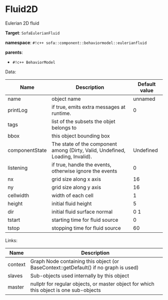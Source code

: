 # Fluid2D

Eulerian 2D fluid


__Target__: `SofaEulerianFluid`

__namespace__: `#!c++ sofa::component::behaviormodel::eulerianfluid`

__parents__: 

- `#!c++ BehaviorModel`

Data: 

<table>
<thead>
    <tr>
        <th>Name</th>
        <th>Description</th>
        <th>Default value</th>
    </tr>
</thead>
<tbody>
	<tr>
		<td>name</td>
		<td>
object name
</td>
		<td>unnamed</td>
	</tr>
	<tr>
		<td>printLog</td>
		<td>
if true, emits extra messages at runtime.
</td>
		<td>0</td>
	</tr>
	<tr>
		<td>tags</td>
		<td>
list of the subsets the objet belongs to
</td>
		<td></td>
	</tr>
	<tr>
		<td>bbox</td>
		<td>
this object bounding box
</td>
		<td></td>
	</tr>
	<tr>
		<td>componentState</td>
		<td>
The state of the component among (Dirty, Valid, Undefined, Loading, Invalid).
</td>
		<td>Undefined</td>
	</tr>
	<tr>
		<td>listening</td>
		<td>
if true, handle the events, otherwise ignore the events
</td>
		<td>0</td>
	</tr>
	<tr>
		<td>nx</td>
		<td>
grid size along x axis
</td>
		<td>16</td>
	</tr>
	<tr>
		<td>ny</td>
		<td>
grid size along y axis
</td>
		<td>16</td>
	</tr>
	<tr>
		<td>cellwidth</td>
		<td>
width of each cell
</td>
		<td>1</td>
	</tr>
	<tr>
		<td>height</td>
		<td>
initial fluid height
</td>
		<td>5</td>
	</tr>
	<tr>
		<td>dir</td>
		<td>
initial fluid surface normal
</td>
		<td>0 1</td>
	</tr>
	<tr>
		<td>tstart</td>
		<td>
starting time for fluid source
</td>
		<td>0</td>
	</tr>
	<tr>
		<td>tstop</td>
		<td>
stopping time for fluid source
</td>
		<td>60</td>
	</tr>

</tbody>
</table>

Links: 

| Name | Description |
| ---- | ----------- |
|context|Graph Node containing this object (or BaseContext::getDefault() if no graph is used)|
|slaves|Sub-objects used internally by this object|
|master|nullptr for regular objects, or master object for which this object is one sub-objects|



